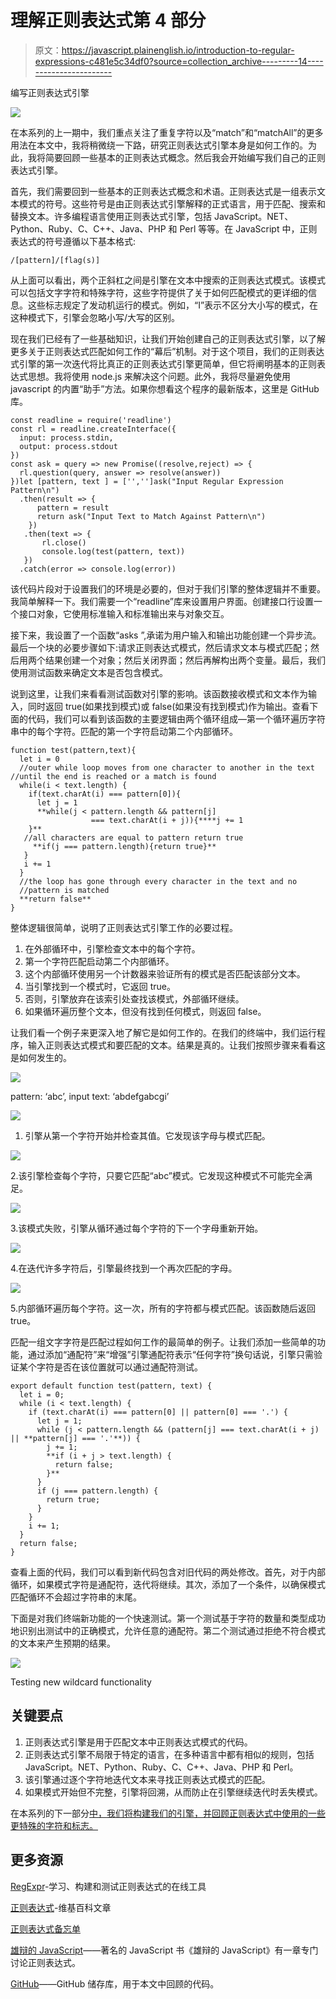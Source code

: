 # 理解正则表达式第 4 部分

> 原文：<https://javascript.plainenglish.io/introduction-to-regular-expressions-c481e5c34df0?source=collection_archive---------14----------------------->

编写正则表达式引擎

![](img/5029d80a2310c9844bbcc4d4053784bd.png)

在本系列的上一期中，我们重点关注了重复字符以及“match”和“matchAll”的更多用法在本文中，我将稍微绕一下路，研究正则表达式引擎本身是如何工作的。为此，我将简要回顾一些基本的正则表达式概念。然后我会开始编写我们自己的正则表达式引擎。

首先，我们需要回到一些基本的正则表达式概念和术语。正则表达式是一组表示文本模式的符号。这些符号是由正则表达式引擎解释的正式语言，用于匹配、搜索和替换文本。许多编程语言使用正则表达式引擎，包括 JavaScript。NET、Python、Ruby、C、C++、Java、PHP 和 Perl 等等。在 JavaScript 中，正则表达式的符号遵循以下基本格式:

```
/[pattern]/[flag(s)]
```

从上面可以看出，两个正斜杠之间是引擎在文本中搜索的正则表达式模式。该模式可以包括文字字符和特殊字符，这些字符提供了关于如何匹配模式的更详细的信息。这些标志规定了发动机运行的模式。例如，“I”表示不区分大小写的模式，在这种模式下，引擎会忽略小写/大写的区别。

现在我们已经有了一些基础知识，让我们开始创建自己的正则表达式引擎，以了解更多关于正则表达式匹配如何工作的“幕后”机制。对于这个项目，我们的正则表达式引擎的第一次迭代将比真正的正则表达式引擎更简单，但它将阐明基本的正则表达式思想。我将使用 node.js 来解决这个问题。此外，我将尽量避免使用 javascript 的内置“助手”方法。如果你想看这个程序的最新版本，这里是 GitHub 库。

```
const readline = require('readline')
const rl = readline.createInterface({
  input: process.stdin,
  output: process.stdout
})
const ask = query => new Promise((resolve,reject) => {
  rl.question(query, answer => resolve(answer))
})let [pattern, text ] = ['','']ask("Input Regular Expression Pattern\n")
  .then(result => { 
      pattern = result
      return ask("Input Text to Match Against Pattern\n")
    })
   .then(text => {
       rl.close()
       console.log(test(pattern, text))
   })
  .catch(error => console.log(error))
```

该代码片段对于设置我们的环境是必要的，但对于我们引擎的整体逻辑并不重要。我简单解释一下。我们需要一个“readline”库来设置用户界面。创建接口行设置一个接口对象，它使用标准输入和标准输出来与对象交互。

接下来，我设置了一个函数“asks ”,承诺为用户输入和输出功能创建一个异步流。最后一个块的必要步骤如下:请求正则表达式模式，然后请求文本与模式匹配；然后用两个结果创建一个对象；然后关闭界面；然后再解构出两个变量。最后，我们使用测试函数来确定文本是否包含模式。

说到这里，让我们来看看测试函数对引擎的影响。该函数接收模式和文本作为输入，同时返回 true(如果找到模式)或 false(如果没有找到模式)作为输出。查看下面的代码，我们可以看到该函数的主要逻辑由两个循环组成—第一个循环遍历字符串中的每个字符。匹配的第一个字符启动第二个内部循环。

```
function test(pattern,text){
  let i = 0
  //outer while loop moves from one character to another in the text          //until the end is reached or a match is found
  while(i < text.length) {
    if(text.charAt(i) === pattern[0]){
      let j = 1
      **while(j < pattern.length && pattern[j] 
                  === text.charAt(i + j)){****j += 1
    }**
   //all characters are equal to pattern return true
     **if(j === pattern.length){return true}**
   }
   i += 1
  }
  //the loop has gone through every character in the text and no 
  //pattern is matched  
  **return false**
}
```

整体逻辑很简单，说明了正则表达式引擎工作的必要过程。

1.  在外部循环中，引擎检查文本中的每个字符。
2.  第一个字符匹配启动第二个内部循环。
3.  这个内部循环使用另一个计数器来验证所有的模式是否匹配该部分文本。
4.  当引擎找到一个模式时，它返回 true。
5.  否则，引擎放弃在该索引处查找该模式，外部循环继续。
6.  如果循环遍历整个文本，但没有找到任何模式，则返回 false。

让我们看一个例子来更深入地了解它是如何工作的。在我们的终端中，我们运行程序，输入正则表达式模式和要匹配的文本。结果是真的。让我们按照步骤来看看这是如何发生的。

![](img/10c374d1a200ee585cfa336ceb1acd86.png)

pattern: ‘abc’, input text: ‘abdefgabcgi’

![](img/f6d2e85e75edb01617d1574412de55ed.png)

1.  引擎从第一个字符开始并检查其值。它发现该字母与模式匹配。

![](img/6068bd823e1ca5c960e57401f16bb145.png)

2.该引擎检查每个字符，只要它匹配“abc”模式。它发现这种模式不可能完全满足。

![](img/96955c473383d20a1dabdfd9a5fe7c8b.png)

3.该模式失败，引擎从循环通过每个字符的下一个字母重新开始。

![](img/1697bd04097e8dc903171fc217dd0392.png)

4.在迭代许多字符后，引擎最终找到一个再次匹配的字母。

![](img/4607656df27d8012a675a3fb6954831d.png)

5.内部循环遍历每个字符。这一次，所有的字符都与模式匹配。该函数随后返回 true。

匹配一组文字字符是匹配过程如何工作的最简单的例子。让我们添加一些简单的功能，通过添加“通配符”来“增强”引擎通配符表示“任何字符”换句话说，引擎只需验证某个字符是否在该位置就可以通过通配符测试。

```
export default function test(pattern, text) {
  let i = 0;
  while (i < text.length) {
    if (text.charAt(i) === pattern[0] || pattern[0] === '.') {
      let j = 1;
      while (j < pattern.length && (pattern[j] === text.charAt(i + j) || **pattern[j] === '.'**)) {
        j += 1;
        **if (i + j > text.length) {
          return false;
        }**
      }
      if (j === pattern.length) {
        return true;
      }
    }
    i += 1;
  }
  return false;
}
```

查看上面的代码，我们可以看到新代码包含对旧代码的两处修改。首先，对于内部循环，如果模式字符是通配符，迭代将继续。其次，添加了一个条件，以确保模式匹配循环不会超过字符串的末尾。

下面是对我们终端新功能的一个快速测试。第一个测试基于字符的数量和类型成功地识别出测试中的正确模式，允许任意的通配符。第二个测试通过拒绝不符合模式的文本来产生预期的结果。

![](img/dab23c1fda88e11724d62cd12df40256.png)

Testing new wildcard functionality

## 关键要点

1.  正则表达式引擎是用于匹配文本中正则表达式模式的代码。
2.  正则表达式引擎不局限于特定的语言，在多种语言中都有相似的规则，包括 JavaScript。NET、Python、Ruby、C、C++、Java、PHP 和 Perl。
3.  该引擎通过逐个字符地迭代文本来寻找正则表达式模式的匹配。
4.  如果模式开始但不完整，引擎将回溯，从而防止在引擎继续迭代时丢失模式。

在本系列的下一部分[中，我们将构建我们的引擎，并回顾正则表达式中使用的一些更特殊的字符和标志。](https://medium.com/@GreatDeveloper66/introduction-to-regular-expressions-8be3b2271af)

## 更多资源

[RegExpr](https://regexr.com/)-学习、构建和测试正则表达式的在线工具

[正则表达式](https://en.wikipedia.org/wiki/Regular_expression)-维基百科文章

[正则表达式备忘单](https://www.rexegg.com/regex-quickstart.html)

[雄辩的 JavaScript](https://eloquentjavascript.net/09_regexp.html)——著名的 JavaScript 书《雄辩的 JavaScript》有一章专门讨论正则表达式。

[GitHub](https://github.com/GreatDeveloper66/RegExp-Engine)——GitHub 储存库，用于本文中回顾的代码。